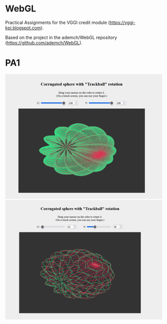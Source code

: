 # WebGL

Practical Assignments for the VGGI credit module (https://vggi-kpi.blogspot.com).

Based on the project in the ademch/WebGL repository (https://github.com/ademch/WebGL).

# PA1 
![plot](./images/image1.png)
![plot](./images/image2.png)
